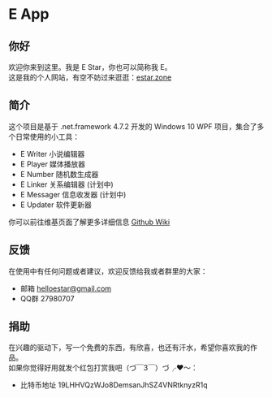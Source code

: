 # E App

## 你好
欢迎你来到这里。我是 E Star，你也可以简称我 E。  
这是我的个人网站，有空不妨过来逛逛：[estar.zone](http://estar.zone/)

## 简介
这个项目是基于 .net.framework 4.7.2 开发的 Windows 10 WPF 项目，集合了多个日常使用的小工具：  
* E Writer 小说编辑器
* E Player 媒体播放器
* E Number 随机数生成器
* E Linker 关系编辑器 (计划中)
* E Messager 信息收发器 (计划中)
* E Updater 软件更新器

你可以前往维基页面了解更多详细信息 [Github Wiki](https://github.com/HelloEStar/E.App/wiki) 

## 反馈
在使用中有任何问题或者建议，欢迎反馈给我或者群里的大家：
* 邮箱 helloestar@gmail.com
* QQ群 27980707

## 捐助
在兴趣的驱动下，写一个免费的东西，有欣喜，也还有汗水，希望你喜欢我的作品。  
如果你觉得好用就发个红包打赏我吧（づ￣3￣）づ╭❤～：
* 比特币地址 19LHHVQzWJo8DemsanJhSZ4VNRtknyzR1q
